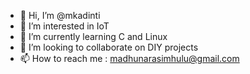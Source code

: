 - 👋 Hi, I’m @mkadinti
- 👀 I’m interested in IoT
- 🌱 I’m currently learning C and Linux
- 💞️ I’m looking to collaborate on DIY projects
- 📫 How to reach me : madhunarasimhulu@gmail.com

<!---
mkadinti/mkadinti is a ✨ special ✨ repository because its `README.md` (this file) appears on your GitHub profile.
You can click the Preview link to take a look at your changes.
--->
